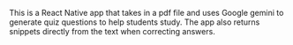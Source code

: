 This is a React Native app that takes in a pdf file and uses Google gemini to generate quiz questions to help students study. The app also returns snippets directly from the text when correcting answers. 
